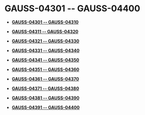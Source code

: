 # GAUSS-04301 -- GAUSS-04400<a name="ZH-CN_TOPIC_0302073052"></a>

-   **[GAUSS-04301 -- GAUSS-04310](GAUSS-04301----GAUSS-04310.md)**  

-   **[GAUSS-04311 -- GAUSS-04320](GAUSS-04311----GAUSS-04320.md)**  

-   **[GAUSS-04321 -- GAUSS-04330](GAUSS-04321----GAUSS-04330.md)**  

-   **[GAUSS-04331 -- GAUSS-04340](GAUSS-04331----GAUSS-04340.md)**  

-   **[GAUSS-04341 -- GAUSS-04350](GAUSS-04341----GAUSS-04350.md)**  

-   **[GAUSS-04351 -- GAUSS-04360](GAUSS-04351----GAUSS-04360.md)**  

-   **[GAUSS-04361 -- GAUSS-04370](GAUSS-04361----GAUSS-04370.md)**  

-   **[GAUSS-04371 -- GAUSS-04380](GAUSS-04371----GAUSS-04380.md)**  

-   **[GAUSS-04381 -- GAUSS-04390](GAUSS-04381----GAUSS-04390.md)**  

-   **[GAUSS-04391 -- GAUSS-04400](GAUSS-04391----GAUSS-04400.md)**  


